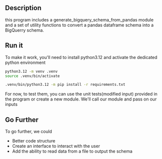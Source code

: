 ## Description 
this program includes a generate_bigquery_schema_from_pandas module and a set of utility functions to convert a pandas dataframe schema into a BigQuerry schema.

## Run it
To make it work, you'll need to install python3.12 and activate the dedicated python environment 
```sh
python3.12 -m venv .venv
source .venv/bin/activate

.venv/bin/python3.12 -m pip install -r requirements.txt
```
For now, to test them, you can use the unit tests(modified input) provided in the program or create a new module. We'll call our module and pass on our inputs 

## Go Further
To go further, we could
- Better code structure 
- Create an interface to interact with the user
- Add the ability to read data from a file to output the schema